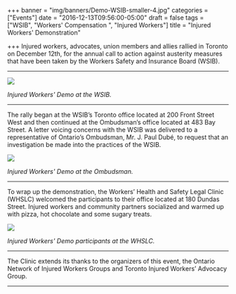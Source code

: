 +++
banner = "img/banners/Demo-WSIB-smaller-4.jpg"
categories = ["Events"]
date = "2016-12-13T09:56:00-05:00"
draft = false
tags = ["WSIB", "Workers' Compensation ", "Injured Workers"]
title = "Injured Workers' Demonstration"

+++
Injured workers, advocates, union members and allies rallied in Toronto on December 12th, for the annual call to action against austerity measures that have been taken by the Workers Safety and Insurance Board (WSIB).

-------  

![](/img/banners/Demo-WSIB-smaller-3.jpg)

_Injured Workers' Demo at the WSIB._  

-------

The rally began at the WSIB’s Toronto office located at 200 Front Street West and then continued at the Ombudsman’s office located at 483 Bay Street. A letter voicing concerns with the WSIB was delivered to a representative of Ontario’s Ombudsman, Mr. J. Paul Dubé, to request that an investigation be made into the practices of the WSIB.

![](/img/banners/Demo-Ombudsman-smaller-2.jpg)

_Injured Workers' Demo at the Ombudsman._

-------

To wrap up the demonstration, the Workers’ Health and Safety Legal Clinic (WHSLC) welcomed the participants to their office located at 180 Dundas Street. Injured workers and community partners socialized and warmed up with pizza, hot chocolate and some sugary treats.

![](/img/banners/Demo-Pizza-smaller-2.jpg)

_Injured Workers' Demo participants at the WHSLC._

-------

The Clinic extends its thanks to the organizers of this event, the Ontario Network of Injured Workers Groups and Toronto Injured Workers’ Advocacy Group.

-------